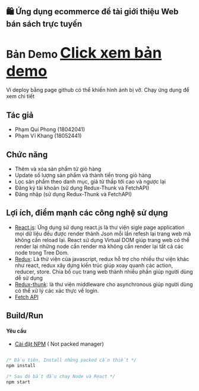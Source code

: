 ## 🛍️ Ứng dụng ecommerce đề tài giới thiệu Web bán sách trực tuyến
# Bản Demo <a href="https://phongphamiuh.github.io/React-Redux-Thunk-FetchAPI-Ecommerce/" style="font-size: 40px">Click xem bản demo</a>
Vì deploy bằng page github có thể khiến hình ảnh bị vỡ. Chạy ứng dụng để xem chi tiết
## Tác giả 
- Phạm Quí Phong (18042041)
- Phạm Vĩ Khang (18052441)

## Chức năng
- Thêm và xóa sản phẩm từ giỏ hàng
- Update số lượng sản phẩm và thành tiền trong giỏ hàng
- Lọc sản phẩm theo danh mục, giá từ thấp tới cao và ngược lại
- Đăng ký tài khoản (sử dụng Redux-Thunk và FetchAPI)
- Đăng nhập (sử dụng Redux-Thunk và FetchAPI)

## Lợi ích, điểm mạnh các công nghệ sử dụng
- [React.js](https://reactjs.org/docs/getting-started.html): 
Ứng dụng sử dụng react.js là thư viện sigle page application mọi dữ liệu đều được render thành Json mỗi lần refesh lại trang web mà không cần reload lại. React sử dụng Virtual DOM giúp trang web có thể render lại những node cần render mà không cần render lại tất cả các node trong Tree Dom.
- [Redux](https://redux.js.org/introduction/getting-started): Là thử viện của javascript, redux hỗ trợ cho nhiều thư viện khác như react, redux xây dựng kiến trúc giúp xoay quanh các action, reducer, store. Chia bố cục trang web thành nhiều phần giúp người dùng dễ sử dụng
- [Redux-thunk](https://github.com/reduxjs/redux-thunk): là thư viện middleware cho asynchronous giúp người dùng có thể xử lý các xác thực về login.
- [Fetch API](https://reactjs.org/docs/faq-ajax.html) 
## Build/Run
#### Yêu cầu
- [Cài đặt NPM]( https://nodejs.org/en/download/) ( Not packed manager)

```javascript

/* Đầu tiên, Install những packed cần thiết */
npm install

/* Sau đó bắt đầu chạy Node và React */
npm start

```

